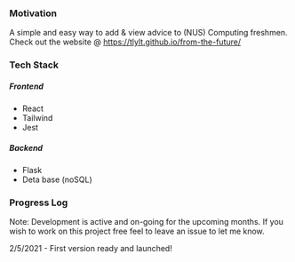 ### Motivation

A simple and easy way to add & view advice to (NUS) Computing freshmen. Check out the website @ https://tlylt.github.io/from-the-future/

### Tech Stack

##### Frontend

- React
- Tailwind
- Jest

##### Backend

- Flask
- Deta base (noSQL)

### Progress Log

Note: Development is active and on-going for the upcoming months. If you wish to work on this project free feel to leave an issue to let me know.

2/5/2021 - First version ready and launched!
